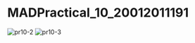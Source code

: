 # MADPractical_10_20012011191
![pr10-2](https://user-images.githubusercontent.com/110656428/202994630-5ac5748c-7f6e-4706-9933-d7f28f076c9e.jpeg)
![pr10-3](https://user-images.githubusercontent.com/110656428/202994641-c7f21ac7-643a-40ac-aeb7-e2859600697f.jpeg)

